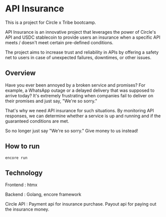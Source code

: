 # API Insurance
This is a project for Circle x Tribe bootcamp.

API Insurance is an innovative project that leverages the power of Circle's API and USDC stablecoin to provide users an insurance when a specific API meets / doesn't meet certain pre-defined conditions. 

The project aims to increase trust and reliability in APIs by offering a safety net to users in case of unexpected failures, downtimes, or other issues.


## Overview
Have you ever been annoyed by a broken service and promises? For example, a WhatsApp outage or a delayed delivery that was supposed to arrive today? It's extremely frustrating when companies fail to deliver on their promises and just say, "We're so sorry."

That's why we need API insurance for such situations. By monitoring API responses, we can determine whether a service is up and running and if the guaranteed conditions are met.

So no longer just say "We're so sorry." Give money to us instead!


## How to run

` encore run `

## Technology

Frontend : htmx

Backend : Golang, encore framework

Circle API : Payment api for insurance purchase. Payout api for paying out the insurance money.

